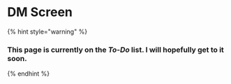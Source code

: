 # DM Screen

{% hint style="warning" %}
### This page is currently on the _To-Do_ list. I will hopefully get to it soon.
{% endhint %}
